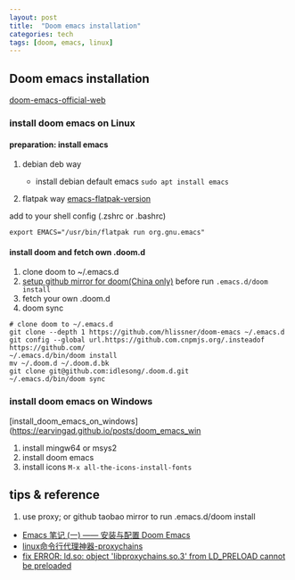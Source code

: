 ```yaml
---
layout: post
title:  "Doom emacs installation"
categories: tech
tags: [doom, emacs, linux]
---
```


## Doom emacs installation

[doom-emacs-official-web](https://github.com/hlissner/doom-emacs)

### install doom emacs on Linux
#### preparation: install emacs
1. debian deb way
   - install debian default emacs `sudo apt install emacs`

1. flatpak way
[emacs-flatpak-version](https://github.com/flathub/org.gnu.emacs)

add to your shell config (.zshrc or .bashrc)

```
export EMACS="/usr/bin/flatpak run org.gnu.emacs"
```

#### install doom and fetch own .doom.d
1. clone doom to ~/.emacs.d
1. [setup github mirror for doom(China only)](https://emacs-china.org/t/doom-emacs/16069) before run `.emacs.d/doom install`
1. fetch your own .doom.d
1. doom sync

```
# clone doom to ~/.emacs.d
git clone --depth 1 https://github.com/hlissner/doom-emacs ~/.emacs.d
git config --global url.https://github.com.cnpmjs.org/.insteadof https://github.com/
~/.emacs.d/bin/doom install
mv ~/.doom.d ~/.doom.d.bk
git clone git@github.com:idlesong/.doom.d.git
~/.emacs.d/bin/doom sync
```

### install doom emacs on Windows
[install_doom_emacs_on_windows](https://earvingad.github.io/posts/doom_emacs_win
1. install mingw64 or msys2
1. install doom emacs
1. install icons `M-x all-the-icons-install-fonts`

## tips & reference

1. use proxy; or github taobao mirror to run .emacs.d/doom install
- [Emacs 笔记 (一) —— 安装与配置 Doom Emacs](https://shigaro.horg/2020/07/01/emacs-1/)
- [linux命令行代理神器-proxychains](https://zhuanlan.zhihu.com/p/166375631)
- [fix ERROR: ld.so: object 'libproxychains.so.3' from LD_PRELOAD cannot be preloaded](https://blog.csdn.net/think_ycx/article/details/108199296)
